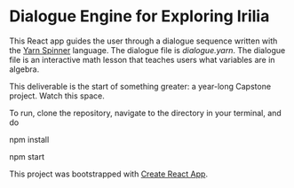 # Dialogue Engine for Exploring Irilia

This React app guides the user through a dialogue sequence written with the [Yarn Spinner](https://yarnspinner.dev/) language. The dialogue file is *dialogue.yarn*. The dialogue file is an interactive math lesson that teaches users what variables are in algebra. 

This deliverable is the start of something greater: a year-long Capstone project. Watch this space.

To run, clone the repository, navigate to the directory in your terminal, and do

npm install

npm start


This project was bootstrapped with [Create React App](https://github.com/facebook/create-react-app).
